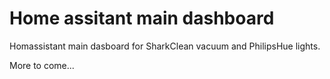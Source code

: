 # Home assitant main dashboard

Homassistant main dasboard for SharkClean vacuum and PhilipsHue lights.

More to come...